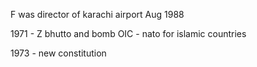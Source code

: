 F was director of karachi airport
Aug 1988

1971 - Z bhutto and bomb 
OIC - nato for islamic countries

1973 - new constitution
